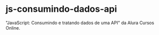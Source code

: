 # js-consumindo-dados-api
"JavaScript: Consumindo e tratando dados de uma API" da Alura Cursos Online.
